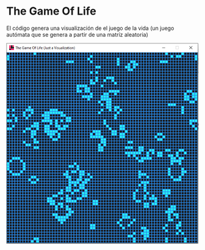 # The Game Of Life
El código genera una visualización de el juego de la vida (un juego autómata que se genera a partir de una matríz aleatoria)

![Logo](/preview.PNG)
